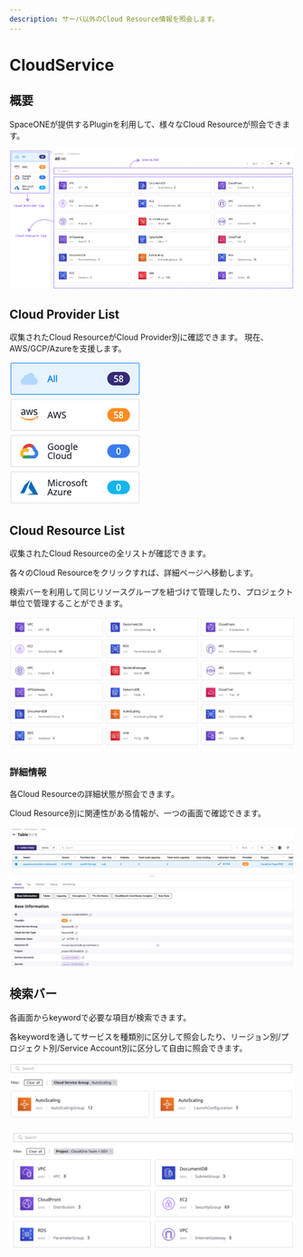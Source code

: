 ```yaml
---
description: サーバ以外のCloud Resource情報を照会します。
---
```


# CloudService

## 概要

SpaceONEが提供するPluginを利用して、様々なCloud Resourceが照会できます。

![Cloud Service &#xD654;&#xBA74;](../.gitbook/assets/2020-08-06-5.24.29-.png)



## Cloud Provider List

収集されたCloud ResourceがCloud Provider別に確認できます。 現在、AWS/GCP/Azureを支援します。

![](../.gitbook/assets/2020-08-06-6.06.22.png)



## Cloud Resource List

収集されたCloud Resourceの全リストが確認できます。

各々のCloud Resourceをクリックすれば、詳細ページへ移動します。

検索バーを利用して同じリソースグループを紐づけて管理したり、プロジェクト単位で管理することができます。

![Cloud Resource &#xB9AC;&#xC2A4;&#xD2B8;](../.gitbook/assets/2020-08-06-6.45.53-.png)

### 詳細情報

各Cloud Resourceの詳細状態が照会できます。

Cloud Resource別に関連性がある情報が、一つの画面で確認できます。

![Cloud Resource &#xC0C1;&#xC138;&#xD654;&#xBA74;](../.gitbook/assets/2020-08-06-6.47.46-.png)

## 検索バー

各画面からkeywordで必要な項目が検索できます。

各keywordを通してサービスを種類別に区分して照会したり、リージョン別/プロジェクト別/Service Account別に区分して自由に照会できます。

![Cloud Service Group &#xC73C;&#xB85C; &#xAD6C;&#xBD84;&#xD558;&#xC5EC; &#xC870;&#xD68C;&#xD55C; &#xACBD;&#xC6B0;](../.gitbook/assets/2020-08-06-6.56.42.png)

![Project&#xB85C; &#xAD6C;&#xBD84;&#xD558;&#xC5EC; &#xC870;&#xD68C;&#xD55C; &#xACBD;&#xC6B0;](../.gitbook/assets/2020-08-06-6.57.32.png)




